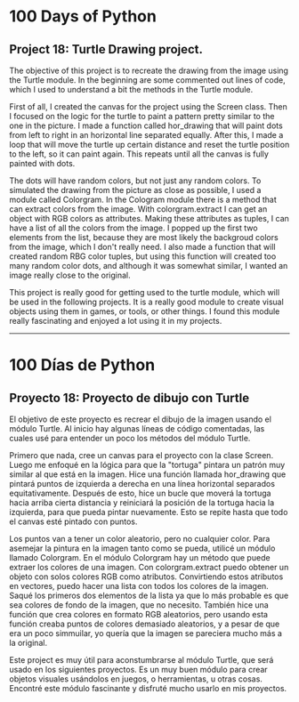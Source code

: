 # 100 Days of Python
## Project 18: Turtle Drawing project.

The objective of this project is to recreate the drawing from the image using the Turtle module.
In the beginning are some commented out lines of code, which I used to understand a bit the methods in the Turtle module.

First of all, I created the canvas for the project using the Screen class. Then I focused on the logic for the turtle to paint a pattern pretty similar to the one in the picture.
I made a function called hor_drawing that will paint dots from left to right in an horizontal line separated equally. After this, I made a loop that will move the turtle up certain distance and reset the turtle position to the left, so it can paint again. This repeats until all the canvas is fully painted with dots.

The dots will have random colors, but not just any random colors. To simulated the drawing from the picture as close as possible, I used a module called Colorgram. In the Cologram module there is a method that can extract colors from the image. With colorgram.extract I can get an object with RGB colors as attributes. Making these attributes as tuples, I can have a list of all the colors from the image. I popped up the first two elements from the list, because they are most likely the backgroud colors from the image, which I don't really need. 
I also made a function that will created random RBG color tuples, but using this function will created too many random color dots, and although it was somewhat similar, I wanted an image really close to the original.

This project is really good for getting used to the turtle module, which will be used in the following projects. It is a really good module to create visual objects using them in games, or tools, or other things. I found this module really fascinating and enjoyed a lot using it in my projects.

---------------------------------------------------------------------------------------------------------------------------------------------------------------------------------

# 100 Días de Python
## Proyecto 18: Proyecto de dibujo con Turtle

El objetivo de este proyecto es recrear el dibujo de la imagen usando el módulo Turtle.
Al inicio hay algunas líneas de código comentadas, las cuales usé para entender un poco los métodos del módulo Turtle.

Primero que nada, cree un canvas para el proyecto con la clase Screen. Luego me enfoqué en la lógica para que la "tortuga" pintara un patrón muy similar al que está en la imagen.
Hice una función llamada hor_drawing que pintará puntos de izquierda a derecha en una línea horizontal separados equitativamente. Después de esto, hice un bucle que moverá la tortuga hacia arriba cierta distancia y reiniciará la posición de la tortuga hacia la izquierda, para que pueda pintar nuevamente. Esto se repite hasta que todo el canvas esté pintado con puntos.

Los puntos van a tener un color aleatorio, pero no cualquier color. Para asemejar la pintura en la imagen tanto como se pueda, utilicé un módulo llamado Colorgram. En el módulo Colorgram hay un método que puede extraer los colores de una imagen. Con colorgram.extract puedo obtener un objeto con solos colores RGB como atributos. Convirtiendo estos atributos en vectores, puedo hacer una lista con todos los colores de la imagen. Saqué los primeros dos elementos de la lista ya que lo más probable es que sea colores de fondo de la imagen, que no necesito.
También hice una función que crea colores en formato RGB aleatorios, pero usando esta función creaba puntos de colores demasiado aleatorios, y a pesar de que era un poco simmuilar, yo quería que la imagen se pareciera mucho más a la original.

Este project es muy útil para aconstumbrarse al módulo Turtle, que será usado en los siguientes proyectos. Es un muy buen módulo para crear objetos visuales usándolos en juegos, o herramientas, u otras cosas. Encontré este módulo fascinante y disfruté mucho usarlo en mis proyectos.
